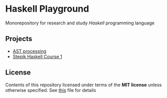 # Haskell Playground

Monorepository for research and study _Haskell_ programming language

## Projects

- [AST processing](./ast-processing-app/README.md)
- [Stepik Haskell Course 1](./fp-in-haskell-stepik-part1/README.md)

## License

Contents of this repository licensed under terms of the __MIT license__ unless otherwise specified. See [this](./LICENSE) file for details
